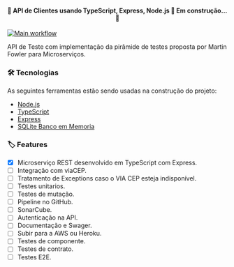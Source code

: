 <h4 align="center"> 🚧  API de Clientes usando TypeScript, Express, Node.js 🚀 Em construção...  🚧</h4>

[![Main workflow](https://github.com/elizeustachuka/cliente/actions/workflows/cicd-config.yml/badge.svg)](https://github.com/elizeustachuka/cliente/blob/main/.github/workflows/cicd-config.yml)

API de Teste com implementação da pirâmide de testes proposta por Martin Fowler para Microserviços.

### 🛠 Tecnologias
As seguintes ferramentas estão sendo usadas na construção do projeto:

- [Node.js](https://nodejs.org/)
- [TypeScript](https://www.typescriptlang.org/)
- [Express](https://expressjs.com)
- [SQLite Banco em Memoria](https://www.sqlite.org/)

### 🏷️ Features
- [x] Microserviço REST desenvolvido em TypeScript com Express.
- [ ] Integração com viaCEP.
- [ ] Tratamento de Exceptions caso o VIA CEP esteja indisponível.
- [ ] Testes unitarios.
- [ ] Testes de mutação.
- [ ] Pipeline no GitHub.
- [ ] SonarCube.
- [ ] Autenticação na API.
- [ ] Documentação e Swager.
- [ ] Subir para a AWS ou Heroku.
- [ ] Testes de componente.
- [ ] Testes de contrato.
- [ ] Testes E2E.
